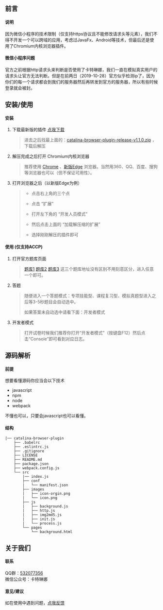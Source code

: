 ## 前言

#### 说明
因为微信小程序的技术限制（仅支持https协议且不能修改请求头等元素），我们不得不开发一个可以跨域的应用，考虑过JavaFx、Android等技术，但最后还是使用了Chromium内核浏览器插件。

#### 微信小程序问题
官方之前根据http请求头来判断是否使用了卡特琳娜，我们一直在模拟真实用户的请求头让官方无法判断。但是在前两日（2019-10-28）官方似乎检测ip了，因为你们的每一个请求都会到我们的服务器然后再转发到官方的服务器，所以有些时候登录就会被封。

## 安装/使用

#### 安装
1. 下载最新版的插件 [点我下载](https://github.com/YQHP-Happi/catalina-browser-plugin/releases)
    > 进去之后找最上面的：[catalina-browser-plugin-release-v1.1.0.zip](https://github.com/YQHP-Happi/catalina-browser-plugin/releases/download/v1.1.0/catalina-browser-plugin-release-v1.1.0.zip)
，下载后解压
2. 解压完成之后打开 Chromium内核浏览器
    > 推荐使用 [Chrome](https://www.google.cn/intl/zh-CN/chrome/) 、[新版Edge](https://www.microsoftedgeinsider.com/zh-cn/download/) 浏览器。当然用360、QQ、百度、搜狗等浏览器也可以（但不保证可用性）。
3. 打开浏览器之后（以新版Edge为例）
    > * 点击右上角的三个点  
    > 
    > * 点击 “扩展”  
    > * 打开左下角的 “开发人员模式”    
    > * 然后点击上面的 “加载解压缩的扩展”  
    > * 选择刚刚解压的插件即可

#### 使用 (仅支持ACCP)
1. 打开官方题库页面
    > [题库1](https://dwz.cn/xFyS0BnI) [题库2](https://dwz.cn/lth8zBgx) [题库3](https://dwz.cn/iWszcdfI) 这三个题库地址没有区别不用刻意区分，进入任意一个即可。
2. 答题
    > 随便进入一个答题模式：专项技能型、课程复习型、模拟真题型进入之后等3-5秒题目会自动选中。  
    > 
    > 如果答案未自动选中请看下面：开发者模式
3. 开发者模式
    > 打开试卷时候我们推荐你打开“开发者模式”（按键盘F12）然后点击“Console”即可看到对应日志。

## 源码解析

#### 前提
想要看懂源码你应当会以下技术

* javascript
* npm
* node
* webpack

不懂也可以，只要会javascript也可以看懂。

#### 结构
```
|── catalina-browser-plugin
    ├── .babelrc
    ├── .eslintrc.js
    ├── .gitignore
    ├── LICENSE
    ├── README.md
    ├── package.json
    ├── webpack.config.js
    └── src
        |── index.js
        ├── conf
        |   └── manifest.json
        ├── images
        |   ├── icon-orgin.png
        |   └── icon.png
        ├── js
        |   ├── background.js
        |   ├── http.js
        |   ├── img2md5.js
        |   ├── init.js
        |   └── process.js
        └── pages
            └── background.html
```

## 关于我们

#### 联系
QQ群：[532077356](https://qm.qq.com/cgi-bin/qm/qr?k=kpuO3MBZH5QB-nEA0RRe8y7OQTWNqsgi&authKey=YU0ymghKS0ZziCJJsq5omi3uj%2FgyV2o3hirsBkTRVwG3d0ay%2Fp9wqdqIAHJMCHAo)  
微信公众号：卡特琳娜

#### 意见/建议
如在使用中遇到问题，[点我反馈](https://github.com/YQHP-Happi/catalina-browser-plugin/issues/new)
